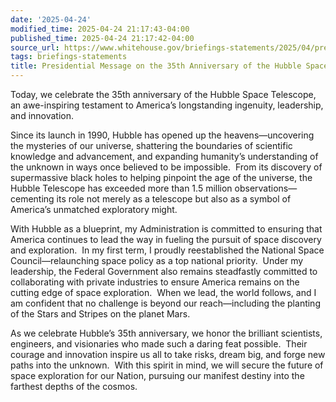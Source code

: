 ```yaml
---
date: '2025-04-24'
modified_time: 2025-04-24 21:17:43-04:00
published_time: 2025-04-24 21:17:42-04:00
source_url: https://www.whitehouse.gov/briefings-statements/2025/04/presidential-message-on-the-35th-anniversary-of-the-hubble-space-telescope/
tags: briefings-statements
title: Presidential Message on the 35th Anniversary of the Hubble Space Telescope
---
```

 
Today, we celebrate the 35th anniversary of the Hubble Space Telescope,
an awe-inspiring testament to America’s longstanding ingenuity,
leadership, and innovation.

Since its launch in 1990, Hubble has opened up the heavens—uncovering
the mysteries of our universe, shattering the boundaries of scientific
knowledge and advancement, and expanding humanity’s understanding of the
unknown in ways once believed to be impossible.  From its discovery of
supermassive black holes to helping pinpoint the age of the universe,
the Hubble Telescope has exceeded more than 1.5 million
observations—cementing its role not merely as a telescope but also as a
symbol of America’s unmatched exploratory might.

With Hubble as a blueprint, my Administration is committed to ensuring
that America continues to lead the way in fueling the pursuit of space
discovery and exploration.  In my first term, I proudly reestablished
the National Space Council—relaunching space policy as a top national
priority.  Under my leadership, the Federal Government also remains
steadfastly committed to collaborating with private industries to ensure
America remains on the cutting edge of space exploration.  When we lead,
the world follows, and I am confident that no challenge is beyond our
reach—including the planting of the Stars and Stripes on the planet
Mars.

As we celebrate Hubble’s 35th anniversary, we honor the brilliant
scientists, engineers, and visionaries who made such a daring feat
possible.  Their courage and innovation inspire us all to take risks,
dream big, and forge new paths into the unknown.  With this spirit in
mind, we will secure the future of space exploration for our Nation,
pursuing our manifest destiny into the farthest depths of the cosmos.
